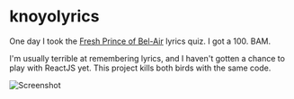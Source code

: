 knoyolyrics
===========

One day I took the [Fresh Prince of Bel-Air](http://www.playbuzz.com/andrebaker10/do-you-actually-know-the-lyrics-to-the-fresh-prince-of-bel-air) lyrics quiz.  I got a 100.  BAM.

I'm usually terrible at remembering lyrics, and I haven't gotten a chance to play with ReactJS yet.  This project kills both birds with the same code.

![Screenshot](https://www.dropbox.com/s/hlxsbaynlnnwj3x/Screenshot%202014-11-18%2000.33.41.png?dl=1)
